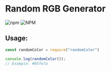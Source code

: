 # Random RGB Generator
![npm](https://img.shields.io/npm/v/random-rgb-generator?style=for-the-badge)
![NPM](https://img.shields.io/npm/l/random-rgb-generator?style=for-the-badge)
## Usage:

```Javascript
const randomColor = require("randomColor")

console.log(randomColor());
// Example: #05fe7a
```
